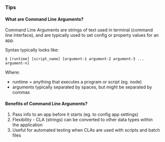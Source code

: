 ### Tips

#### What are Command Line Arguments?

Command Line Arguments are strings of text used in terminal (command line interface), and are typically used to set config or property values for an app. 


Syntax typically looks like:

`$ [runtime] [script_name] [argument-1 argument-2 argument-3 ... argument-n]`

Where:
* runtime = anything that executes a program or script (eg. node)
* arguments typically separated by spaces, but might be separated by commas

#### Benefits of Command Line Arguments?

1. Pass info to an app before it starts (eg. to config app settings)
2. Flexibility - CLA (strings) can be converted to other data types within the application
3. Useful for automated testing when CLAs are used with scripts and batch files